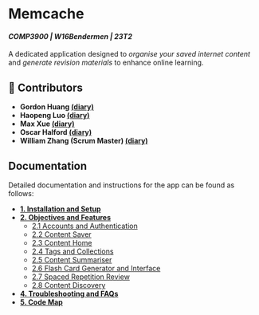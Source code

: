 # Memcache 
#### *COMP3900 | W16Bendermen | 23T2*

A dedicated application designed to *organise your saved internet content* and *generate revision materials* to enhance online learning.

## :busts_in_silhouette: Contributors

- **Gordon Huang [(diary)](./diaries/z5359836.md)**
- **Haopeng Luo [(diary)](./diaries/z5339246.md)**
- **Max Xue [(diary)](./diaries/z5267325.md)**
- **Oscar Halford [(diary)](./diaries/z5157090.md)**
- **William Zhang (Scrum Master) [(diary)](./diaries/z5367957.md)**

## Documentation

Detailed documentation and instructions for the app can be found as follows:

- [**1. Installation and Setup**](./docs/hello)
- [**2. Objectives and Features**](./docs/hello)
  - [2.1 Accounts and Authentication](./docs/hello)
  - [2.2 Content Saver](./docs/hello)
  - [2.3 Content Home](./docs/hello)
  - [2.4 Tags and Collections](./docs/hello)
  - [2.5 Content Summariser](./docs/hello)
  - [2.6 Flash Card Generator and Interface](./docs/hello)
  - [2.7 Spaced Repetition Review](./docs/hello)
  - [2.8 Content Discovery](./docs/hello)
- [**4. Troubleshooting and FAQs**](./docs/hello)
- [**5. Code Map**](./docs/hello)
